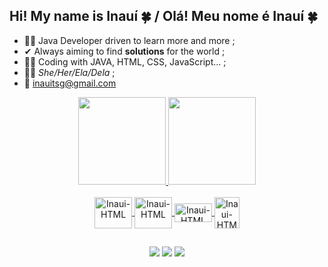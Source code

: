 ## Hi! My name is Inauí 🍀 / Olá! Meu nome é Inauí 🍀

- 👷‍♀️ Java Developer driven to learn more and more ;
- ✔ Always aiming to find **solutions** for the world ;
- 👩‍💻 Coding with JAVA, HTML, CSS, JavaScript... ;
- 💁‍♀️ *She/Her/Ela/Dela* ;
- 📩 inauitsg@gmail.com

<div align="center">
  <a href="https://github.com/inauitsg">
  <img height="140em" src="https://github-readme-stats.vercel.app/api?username=inauitsg&show_icons=true&theme=tokyonight&include_all_commits=true&count_private=true"/>
  <img height="140em" src="https://github-readme-stats.vercel.app/api/top-langs/?username=inauitsg&layout=compact&langs_count=7&theme=tokyonight"/>
</div>
  
  </div>
<div  align="center" style="display: inline_block"><br>

<img align="center" alt="Inaui-HTML" height="50" width="60" src="https://cdn.jsdelivr.net/gh/devicons/devicon/icons/html5/html5-original-wordmark.svg" />
<img align="center" alt="Inaui-HTML" height="50" width="60" src="https://cdn.jsdelivr.net/gh/devicons/devicon/icons/css3/css3-original-wordmark.svg" />
<img align="center" alt="Inaui-HTML" height="30" width="60" src="https://cdn.jsdelivr.net/gh/devicons/devicon/icons/javascript/javascript-original.svg" />

<img align="center" alt="Inaui-HTML" height="50" width="40" src="https://cdn.jsdelivr.net/gh/devicons/devicon/icons/java/java-original-wordmark.svg" />

</div>

##
<div  align="center"> 
  
  <a href="https://instagram.com/inaui.g" target="_blank"><img src="https://img.shields.io/badge/-Instagram-%23E4405F?style=for-the-badge&logo=instagram&logoColor=white" target="_blank"></a>
  <a href = "mailto:inauitsg@gmail.com"><img src="https://img.shields.io/badge/-Gmail-%23333?style=for-the-badge&logo=gmail&logoColor=white" target="_blank"></a>
  <a href="https://www.linkedin.com/in/inauigoncalves/" target="_blank"><img src="https://img.shields.io/badge/-LinkedIn-%230077B5?style=for-the-badge&logo=linkedin&logoColor=white" target="_blank"></a> 
  
</div>
